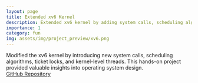```yaml
---
layout: page
title: Extended xv6 Kernel
description: Extended xv6 kernel by adding system calls, scheduling algorithms, and threads.
importance: 1
category: fun
img: assets/img/project_preview/xv6.png
---
```


Modified the xv6 kernel by introducing new system calls, scheduling algorithms, ticket locks, and kernel-level threads. This hands-on project provided valuable insights into operating system design.  
[GitHub Repository](https://github.com/Computer-Engineering-Department-Archive/OS-XV6)
